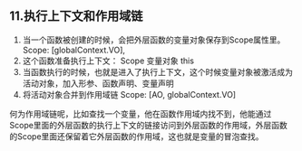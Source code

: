 ## 11.执行上下文和作用域链

1. 当一个函数被创建的时候，会把外层函数的变量对象保存到Scope属性里。Scope: [globalContext.VO],
2. 这个函数准备执行上下文： Scope 变量对象 this
3. 当函数执行的时候，也就是进入了执行上下文，这个时候变量对象被激活成为活动对象，加入形参、函数声明、变量声明
4. 将活动对象合并到作用域链   Scope: [AO, globalContext.VO]

何为作用域链呢，比如查找一个变量，他在函数作用域内找不到，他能通过Scope里面的外层函数的执行上下文的链接访问到外层函数的作用域，外层函数的Scope里面还保留着它外层函数的作用域，这也就是变量的冒泡查找。